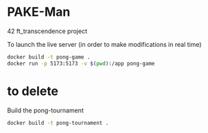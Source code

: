 # PAKE-Man
42 ft_transcendence project

To launch the live server (in order to make modifications in real time)

```bash
docker build -t pong-game .
docker run -p 5173:5173 -v $(pwd):/app pong-game
```

# to delete
Build the pong-tournament
```bash
docker build -t pong-tournament .
```
